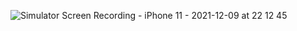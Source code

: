 ![Simulator Screen Recording - iPhone 11 - 2021-12-09 at 22 12 45](https://user-images.githubusercontent.com/68391767/145402926-c886944b-67bf-4abd-ad5e-97b0babffa68.gif)
